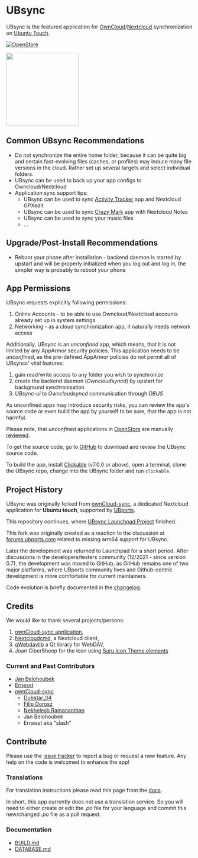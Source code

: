 # UBsync

UBsync is the featured application for [OwnCloud](https://owncloud.com/)/[Nextcloud](https://nextcloud.com/) synchronization on [Ubuntu Touch](https://ubports.com/).

[![OpenStore](https://open-store.io/badges/en_US.png)](https://open-store.io/app/ubsync)

<img src="https://framagit.org/ernesst/UBsync/raw/master/Owncloud-Sync/UBsync.png" width="196">

## Common UBsync Recommendations
* Do not synchronize the entire home folder, because it can be quite big and certain fast-evolving files (caches, or profiles) may induce many file versions in the cloud. Rather set up several targets and select individual folders.
* UBsync can be used to back up your app configs to Owncloud/Nextcloud
* Application sync support tips:
  * UBsync can be used to sync [Activity Tracker](https://open-store.io/app/activitytracker.cwayne18) app and Nextcloud GPXedit
  * UBsync can be used to sync [Crazy Mark](https://open-store.io/app/crazy-mark.timsueberkrueb) app with Nextcloud Notes
  * UBsync can be used to sync your music files
  * ...

## Upgrade/Post-Install Recommendations
* Reboot your phone after installation - backend daemon  is started by upstart and will be properly initialized when you log out and log in, the simpler way is probably to reboot your phone

## App Permissions
UBsync requests explicitly following permissions:
1. Online Accounts - to be able to use Owncloud/Nextcloud accounts already set up in system settings
1. Networking - as a cloud synchronization app, it naturally needs network access

Additionally, UBsync is an *unconfined* app, which means, that it is not limited by any AppArmor security policies.
This application needs to be *unconfined*, as the pre-defined AppArmor policies do not permit all of UBsyncs' vital features:
1. gain read/write access to any folder you wish to synchronize
1. create the backend daemon (*Owncloudsyncd*) by upstart for background synchronisation
1. *UBsync-ui* to *Owncloudsyncd* communication through *DBUS*

As unconfined apps may introduce security risks, you can review the app's source code or even build the app by yourself to be sure, that the app is not harmful.

Please note, that *unconfined* applications in [OpenStore](https://open-store.io/) are manually [reviewed](https://open-store.io/about).

To get the source code, go to [GitHub](https://github.com/belohoub/UBsync) to download and review the UBsync source code.

To build the app, install [Clickable](https://clickable-ut.dev/en/latest/) (v7.0.0 or above), open a terminal, clone the UBsync repo, change into the UBsync folder and run `clickable`.

## Project History
UBsync was originally forked from [ownCloud-sync](https://launchpad.net/owncloud-sync), a dedicated Nextcloud application for **Ubuntu touch**,  supported by [UBports](https://www.ubports.com).

This repository continues, where [UBsync Launchpad Project](https://code.launchpad.net/~ocs-team/owncloud-sync/UBsync) finished.

This fork was originally created as a reaction to the discussion at [forums.ubports.com](https://forums.ubports.com/topic/5116/help-creating-an-ubsync-arm64-version/30) related to missing arm64 support for UBsync.

Later the development was returned to Launchpad for a short period. After discussions in the developers/testers community (12/2021 - since version 0.7),
the development was moved to GitHub, as GitHub remains one of two major platforms,
where UBports community lives and Github-centric development is more comfortable for current maintainers.

Code evolution is briefly documented in the [changelog](CHANGELOG.md).

## Credits

We would like to thank several projects/persons:
1. [ownCloud-sync application](https://launchpad.net/owncloud-sync),
1. [Nextcloudcmd](https://docs.nextcloud.com/desktop/2.3/advancedusage.html), a Nextcloud client,
1. [qWebdavlib](https://github.com/mhaller/qwebdavlib) a Qt library for WebDAV,
1. Joan CiberSheep for the icon using [Suru Icon Theme elements](https://github.com/snwh/suru-icon-theme)

### Current and Past Contributors
  * [Jan Belohoubek](https://github.com/belohoub/)
  * [Ernesst](https://github.com/ernesst/)
  * [ownCloud-sync](https://launchpad.net/owncloud-sync)
    * [Dubstar_04](https://launchpad.net/~dubstar-04)
    * [Filip Dorosz](https://launchpad.net/~fihufil)
    * [Nekhelesh Ramananthan](https://launchpad.net/~nik90)
    * Jan Belohoubek
    * Ernesst aka "slash"

## Contribute

Please use the [issue tracker](https://github.com/belohoub/UBsync/issues) to report a bug or request a new feature.
Any help on the code is welcomed to enhance the app!


### Translations

For translation instructions please read this page from the [docs](https://docs.ubports.com/en/latest/contribute/translations.html).

In short, this app currently does not use a translation service. So you will need to either create or edit the *.po* file for your language and commit this new/changed *.po* file as a pull request.


### Documentation
  * [BUILD.md](BUILD.md)
  * [DATABASE.md](DATABASE.md)

